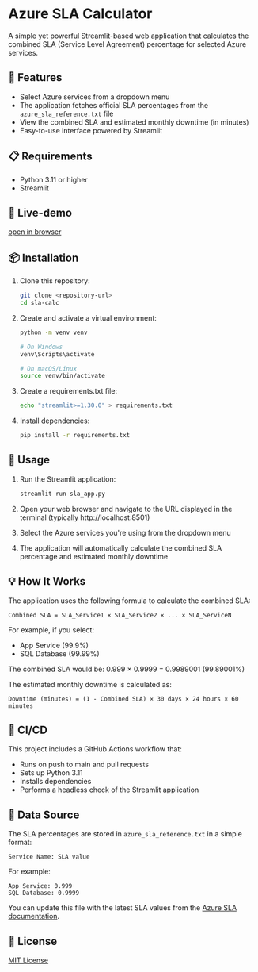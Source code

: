 # Azure SLA Calculator

A simple yet powerful Streamlit-based web application that calculates the combined SLA (Service Level Agreement) percentage for selected Azure services.

## 🔧 Features

- Select Azure services from a dropdown menu
- The application fetches official SLA percentages from the `azure_sla_reference.txt` file
- View the combined SLA and estimated monthly downtime (in minutes)
- Easy-to-use interface powered by Streamlit

## 📋 Requirements

- Python 3.11 or higher
- Streamlit

## 🔗 Live-demo
[open in browser](https://sla-app-8a9dugwnczgp4kdxr7nljg.streamlit.app/)

## 📦 Installation

1. Clone this repository:
   ```bash
   git clone <repository-url>
   cd sla-calc
   ```

2. Create and activate a virtual environment:
   ```bash
   python -m venv venv
   
   # On Windows
   venv\Scripts\activate
   
   # On macOS/Linux
   source venv/bin/activate
   ```

3. Create a requirements.txt file:
   ```bash
   echo "streamlit>=1.30.0" > requirements.txt
   ```

4. Install dependencies:
   ```bash
   pip install -r requirements.txt
   ```

## 🚀 Usage

1. Run the Streamlit application:
   ```bash
   streamlit run sla_app.py
   ```

2. Open your web browser and navigate to the URL displayed in the terminal (typically http://localhost:8501)

3. Select the Azure services you're using from the dropdown menu

4. The application will automatically calculate the combined SLA percentage and estimated monthly downtime

## 💡 How It Works

The application uses the following formula to calculate the combined SLA:

```
Combined SLA = SLA_Service1 × SLA_Service2 × ... × SLA_ServiceN
```

For example, if you select:
- App Service (99.9%)
- SQL Database (99.99%)

The combined SLA would be: 0.999 × 0.9999 = 0.9989001 (99.89001%)

The estimated monthly downtime is calculated as:
```
Downtime (minutes) = (1 - Combined SLA) × 30 days × 24 hours × 60 minutes
```

## 🔄 CI/CD

This project includes a GitHub Actions workflow that:
- Runs on push to main and pull requests
- Sets up Python 3.11
- Installs dependencies
- Performs a headless check of the Streamlit application

## 📝 Data Source

The SLA percentages are stored in `azure_sla_reference.txt` in a simple format:
```
Service Name: SLA value
```

For example:
```
App Service: 0.999
SQL Database: 0.9999
```

You can update this file with the latest SLA values from the [Azure SLA documentation](https://azure.microsoft.com/en-us/support/legal/sla/).

## 📄 License

[MIT License](LICENSE)
